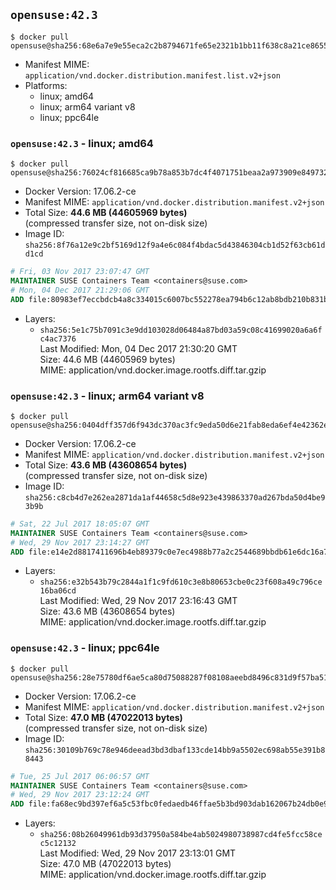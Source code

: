 ## `opensuse:42.3`

```console
$ docker pull opensuse@sha256:68e6a7e9e55eca2c2b8794671fe65e2321b1bb11f638c8a21ce86559a242f643
```

-	Manifest MIME: `application/vnd.docker.distribution.manifest.list.v2+json`
-	Platforms:
	-	linux; amd64
	-	linux; arm64 variant v8
	-	linux; ppc64le

### `opensuse:42.3` - linux; amd64

```console
$ docker pull opensuse@sha256:76024cf816685ca9b78a853b7dc4f4071751beaa2a973909e84973219dd6fb30
```

-	Docker Version: 17.06.2-ce
-	Manifest MIME: `application/vnd.docker.distribution.manifest.v2+json`
-	Total Size: **44.6 MB (44605969 bytes)**  
	(compressed transfer size, not on-disk size)
-	Image ID: `sha256:8f76a12e9c2bf5169d12f9a4e6c084f4bdac5d43846304cb1d52f63cb61dd1cd`

```dockerfile
# Fri, 03 Nov 2017 23:07:47 GMT
MAINTAINER SUSE Containers Team <containers@suse.com>
# Mon, 04 Dec 2017 21:29:06 GMT
ADD file:80983ef7eccbdcb4a8c334015c6007bc552278ea794b6c12ab8bdb210b831b48 in / 
```

-	Layers:
	-	`sha256:5e1c75b7091c3e9dd103028d06484a87bd03a59c08c41699020a6a6fc4ac7376`  
		Last Modified: Mon, 04 Dec 2017 21:30:20 GMT  
		Size: 44.6 MB (44605969 bytes)  
		MIME: application/vnd.docker.image.rootfs.diff.tar.gzip

### `opensuse:42.3` - linux; arm64 variant v8

```console
$ docker pull opensuse@sha256:0404dff357d6f943dc370ac3fc9eda50d6e21fab8eda6ef4e42362e6d8de872e
```

-	Docker Version: 17.06.2-ce
-	Manifest MIME: `application/vnd.docker.distribution.manifest.v2+json`
-	Total Size: **43.6 MB (43608654 bytes)**  
	(compressed transfer size, not on-disk size)
-	Image ID: `sha256:c8cb4d7e262ea2871da1af44658c5d8e923e439863370ad267bda50d4be93b9b`

```dockerfile
# Sat, 22 Jul 2017 18:05:07 GMT
MAINTAINER SUSE Containers Team <containers@suse.com>
# Wed, 29 Nov 2017 23:14:27 GMT
ADD file:e14e2d8817411696b4eb89379c0e7ec4988b77a2c2544689bbdb61e6dc16a756 in / 
```

-	Layers:
	-	`sha256:e32b543b79c2844a1f1c9fd610c3e8b80653cbe0c23f608a49c796ce16ba06cd`  
		Last Modified: Wed, 29 Nov 2017 23:16:43 GMT  
		Size: 43.6 MB (43608654 bytes)  
		MIME: application/vnd.docker.image.rootfs.diff.tar.gzip

### `opensuse:42.3` - linux; ppc64le

```console
$ docker pull opensuse@sha256:28e75780df6ae5ca80d75088287f08108aeebd8496c831d9f57ba51c9f8a0c54
```

-	Docker Version: 17.06.2-ce
-	Manifest MIME: `application/vnd.docker.distribution.manifest.v2+json`
-	Total Size: **47.0 MB (47022013 bytes)**  
	(compressed transfer size, not on-disk size)
-	Image ID: `sha256:30109b769c78e946deead3bd3dbaf133cde14bb9a5502ec698ab55e391b88443`

```dockerfile
# Tue, 25 Jul 2017 06:06:57 GMT
MAINTAINER SUSE Containers Team <containers@suse.com>
# Wed, 29 Nov 2017 23:12:24 GMT
ADD file:fa68ec9bd397ef6a5c53fbc0fedaedb46ffae5b3bd903dab162067b24db0e96a in / 
```

-	Layers:
	-	`sha256:08b26049961db93d37950a584be4ab5024980738987cd4fe5fcc58cec5c12132`  
		Last Modified: Wed, 29 Nov 2017 23:13:01 GMT  
		Size: 47.0 MB (47022013 bytes)  
		MIME: application/vnd.docker.image.rootfs.diff.tar.gzip
